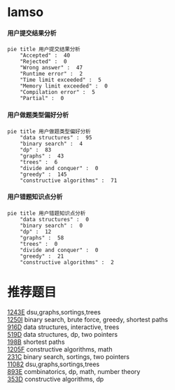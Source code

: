 # Iamso

<!-- tabs:start -->



#### **用户提交结果分析**

```mermaid
pie title 用户提交结果分析
    "Accepted" :  40
    "Rejected" :  0
    "Wrong answer" :  47
    "Runtime error" :  2
    "Time limit exceeded" :  5
    "Memory limit exceeded" :  0
    "Compilation error" :  5
    "Partial" :  0
```

#### **用户做题类型偏好分析**

```mermaid
pie title 用户做题类型偏好分析
    "data structures" :  95
    "binary search" :  4
    "dp" :  83
    "graphs" :  43
    "trees" :  6
    "divide and conquer" :  0
    "greedy" :  145
    "constructive algorithms" :  71
```
#### **用户错题知识点分析**

```mermaid
pie title 用户错题知识点分析
    "data structures" :  0
    "binary search" :  0
    "dp" :  12
    "graphs" :  58
    "trees" :  0
    "divide and conquer" :  0
    "greedy" :  21
    "constructive algorithms" :  2
```



<!-- tabs:end -->
# 推荐题目
[1243E](https://codeforces.com/contest/1243/problem/E)		dsu,graphs,sortings,trees		  
[1250I](https://codeforces.com/contest/1250/problem/I)		binary search,
                        brute force,
                        greedy,
                        shortest paths		  
[916D](https://codeforces.com/contest/916/problem/D)		data structures,
                        interactive,
                        trees		  
[519D](https://codeforces.com/contest/519/problem/D)		data structures,
                        dp,
                        two pointers		  
[198B](https://codeforces.com/contest/198/problem/B)		shortest paths		  
[1205F](https://codeforces.com/contest/1205/problem/F)		constructive algorithms,
                        math		  
[231C](https://codeforces.com/contest/231/problem/C)		binary search,
                        sortings,
                        two pointers		  
[11082](https://codeforces.com/contest/1108/problem/2)		dsu,graphs,sortings,trees		  
[893E](https://codeforces.com/contest/893/problem/E)		combinatorics,
                        dp,
                        math,
                        number theory		  
[353D](https://codeforces.com/contest/353/problem/D)		constructive algorithms,
                        dp		  
